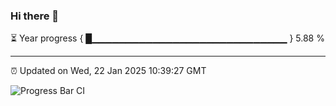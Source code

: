 ### Hi there 👋

⏳ Year progress { █▁▁▁▁▁▁▁▁▁▁▁▁▁▁▁▁▁▁▁▁▁▁▁▁▁▁▁▁▁ } 5.88 %

---

⏰ Updated on Wed, 22 Jan 2025 10:39:27 GMT

![Progress Bar CI](https://github.com/IshwaranRudhara/GIT-ACTION/workflows/Progress%20Bar%20CI/badge.svg)
